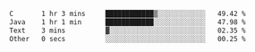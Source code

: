 <!--START_SECTION:waka-->

```txt
C       1 hr 3 mins     ████████████▒░░░░░░░░░░░░   49.42 %
Java    1 hr 1 min      ████████████░░░░░░░░░░░░░   47.98 %
Text    3 mins          ▓░░░░░░░░░░░░░░░░░░░░░░░░   02.35 %
Other   0 secs          ░░░░░░░░░░░░░░░░░░░░░░░░░   00.25 %
```

<!--END_SECTION:waka-->
